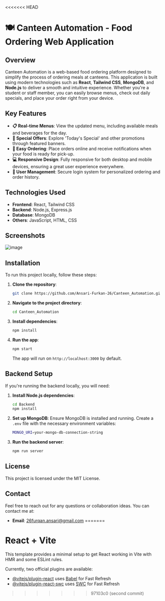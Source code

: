 <<<<<<< HEAD
# 🍽️ Canteen Automation - Food Ordering Web Application

## Overview  
Canteen Automation is a web-based food ordering platform designed to simplify the process of ordering meals at canteens. This application is built using modern technologies such as **React**, **Tailwind CSS**, **MongoDB**, and **Node.js** to deliver a smooth and intuitive experience. Whether you're a student or staff member, you can easily browse menus, check out daily specials, and place your order right from your device.

## Key Features  
- **📋 Real-time Menus**: View the updated menu, including available meals and beverages for the day.
- **🎉 Special Offers**: Explore 'Today's Special' and other promotions through featured banners.
- **🛒 Easy Ordering**: Place orders online and receive notifications when your food is ready for pick-up.
- **💻 Responsive Design**: Fully responsive for both desktop and mobile devices, ensuring a great user experience everywhere.
- **👥 User Management**: Secure login system for personalized ordering and order history.

## Technologies Used  
- **Frontend**: React, Tailwind CSS
- **Backend**: Node.js, Express.js
- **Database**: MongoDB
- **Others**: JavaScript, HTML, CSS

## Screenshots
![image](https://github.com/user-attachments/assets/cf27daf0-2514-42c6-9f3e-b2db2bcdcec4)


## Installation

To run this project locally, follow these steps:

1. **Clone the repository**:
   ```bash
   git clone https://github.com/Ansari-Furkan-26/Canteen_Automation.git
   ```
   
2. **Navigate to the project directory**:
   ```bash
   cd Canteen_Automation
   ```

3. **Install dependencies**:
   ```bash
   npm install
   ```

4. **Run the app**:
   ```bash
   npm start
   ```

   The app will run on `http://localhost:3000` by default.

## Backend Setup

If you're running the backend locally, you will need:

1. **Install Node.js dependencies**:
   ```bash
   cd Backend
   npm install
   ```

2. **Set up MongoDB**:
   Ensure MongoDB is installed and running. Create a `.env` file with the necessary environment variables:
   ```bash
   MONGO_URI=your-mongo-db-connection-string
   ```

3. **Run the backend server**:
   ```bash
   npm run server
   ```

## License  
This project is licensed under the MIT License.

## Contact  
Feel free to reach out for any questions or collaboration ideas. You can contact me at:

- **Email**: 26furqan.ansari@gmail.com
=======
# React + Vite

This template provides a minimal setup to get React working in Vite with HMR and some ESLint rules.

Currently, two official plugins are available:

- [@vitejs/plugin-react](https://github.com/vitejs/vite-plugin-react/blob/main/packages/plugin-react/README.md) uses [Babel](https://babeljs.io/) for Fast Refresh
- [@vitejs/plugin-react-swc](https://github.com/vitejs/vite-plugin-react-swc) uses [SWC](https://swc.rs/) for Fast Refresh
>>>>>>> 97103c0 (second commit)
